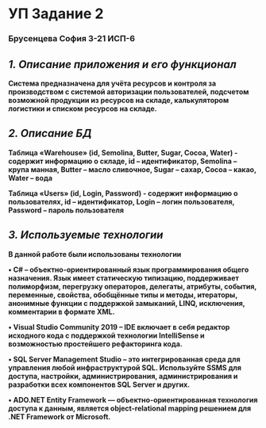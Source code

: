 # УП Задание 2
### Брусенцева София 3-21 ИСП-6

## *1. Описание приложения и его функционал*
**Система предназначена для учёта ресурсов и контроля за производством с системой авторизации пользователей, подсчетом возможной продукции из ресурсов на складе, калькулятором логистики и списком ресурсов на складе.**

## *2. Описание БД*
**Таблица «Warehouse» (id, Semolina, Butter, Sugar, Cocoa, Water) - содержит информацию о складе, id – идентификатор, Semolina – крупа манная, Butter – масло сливочное, Sugar – сахар, Cocoa – какао, Water – вода**

**Таблица «Users» (id, Login, Password) - содержит информацию о пользователях, id – идентификатор, Login – логин пользователя, Password – пароль пользователя**

## *3. Используемые технологии*
**В данной работе были использованы технологии**

**•	C# – объектно-ориентированный язык программирования общего назначения. Язык имеет статическую типизацию, поддерживает полиморфизм, перегрузку операторов, делегаты, атрибуты, события, переменные, свойства, обобщённые типы и методы, итераторы, анонимные функции с поддержкой замыканий, LINQ, исключения, комментарии в формате XML.**

**•	Visual Studio Community 2019 – IDE включает в себя редактор исходного кода с поддержкой технологии IntelliSense и возможностью простейшего рефакторинга кода.**

**•	SQL Server Management Studio – это интегрированная среда для управления любой инфраструктурой SQL. Используйте SSMS для доступа, настройки, администрирования, администрирования и разработки всех компонентов SQL Server и других.**

**•	ADO.NET Entity Framework — объектно-ориентированная технология доступа к данным, является object-relational mapping решением для .NET Framework от Microsoft.**
